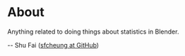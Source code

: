 # About

Anything related to doing things about statistics in Blender.

-- Shu Fai ([sfcheung at GitHub](https://github.com/sfcheung))
